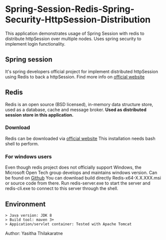 # Spring-Session-Redis-Spring-Security-HttpSession-Distribution
This application demonstrates usage of Spring Session with redis to distribute httpSession over multiple nodes.
Uses spring security to implement login functionality.

## Spring session
It's spring developers official project for implement distributed httpSession using Redis to back a httpSession.
Find more info on [official website](https://docs.spring.io/spring-session/docs/current/reference/html5/guides/httpsession.html)

## Redis
Redis is an open source (BSD licensed), in-memory data structure store, used as a database, cache and message broker.
**Used as distributed session store in this application.**
   
### Download
Redis can be downloaded via [official website](https://redis.io/)
This installation needs bash shell to perform.

### For windows users 
Even though redis project does not officially support Windows, the Microsoft Open Tech group develops and maintains windows version. Can be found on [Github](https://github.com/MicrosoftArchive/redis/releases)
You can download build directly Redis-x64-X.X.XXX.msi or source code from there.
Run redis-server.exe to start the server and redis-cli.exe to connect to this server through the shell.

## Environment

    > Java version: JDK 8
    > Build tool: maven 3+
    > Appication/servlet container: Tested with Apache Tomcat 

Author: Yasitha Thilakaratne

